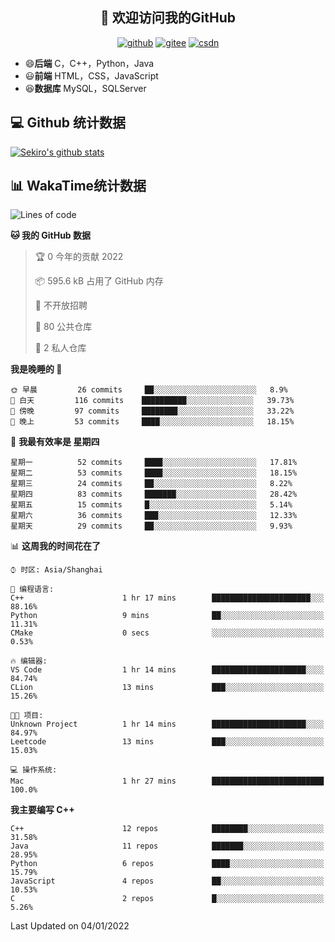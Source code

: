 <h2 align="center">👋 欢迎访问我的GitHub</h2>
<p align="center">
  <a href="https://666wxy666.github.io/"><img src="https://img.shields.io/badge/GitHub-24292e" alt="github"></a>
  <a href="https://gitee.com/wxy_666"><img src="https://img.shields.io/badge/Gitee-fe7300" alt="gitee"></a>
  <a href="https://blog.csdn.net/WXY_666"><img src="https://img.shields.io/badge/CSDN-cf000e" alt="csdn"></a>
</p>

- 😄**后端** C，C++，Python，Java
- 😃**前端** HTML，CSS，JavaScript
- 😆**数据库** MySQL，SQLServer

## 💻 Github 统计数据
[![Sekiro's github stats](https://github-readme-stats.vercel.app/api?username=666WXY666)](https://666wxy666.github.io/)

## 📊 WakaTime统计数据

<!--START_SECTION:waka-->
![Lines of code](https://img.shields.io/badge/%E4%BB%8E%E3%80%8C%E4%BD%A0%E5%A5%BD%E4%B8%96%E7%95%8C%E3%80%8D%E6%88%91%E5%B7%B2%E7%BB%8F%E5%86%99%E4%BA%86--293%20Thousand%20%E8%A1%8C%E4%BB%A3%E7%A0%81-blue)

**🐱 我的 GitHub 数据** 

> 🏆 0 今年的贡献 2022
 > 
> 📦 595.6 kB 占用了 GitHub 内存 
 > 
> 🚫 不开放招聘
 > 
> 📜 80 公共仓库 
 > 
> 🔑 2 私人仓库  
 > 
**我是晚睡的 🦉** 

```text
🌞 早晨         26 commits     ██░░░░░░░░░░░░░░░░░░░░░░░   8.9% 
🌆 白天         116 commits    ██████████░░░░░░░░░░░░░░░   39.73% 
🌃 傍晚         97 commits     ████████░░░░░░░░░░░░░░░░░   33.22% 
🌙 晚上         53 commits     ████░░░░░░░░░░░░░░░░░░░░░   18.15%

```
📅 **我最有效率是 星期四** 

```text
星期一          52 commits     ████░░░░░░░░░░░░░░░░░░░░░   17.81% 
星期二          53 commits     ████░░░░░░░░░░░░░░░░░░░░░   18.15% 
星期三          24 commits     ██░░░░░░░░░░░░░░░░░░░░░░░   8.22% 
星期四          83 commits     ███████░░░░░░░░░░░░░░░░░░   28.42% 
星期五          15 commits     █░░░░░░░░░░░░░░░░░░░░░░░░   5.14% 
星期六          36 commits     ███░░░░░░░░░░░░░░░░░░░░░░   12.33% 
星期天          29 commits     ██░░░░░░░░░░░░░░░░░░░░░░░   9.93%

```


📊 **这周我的时间花在了** 

```text
⌚︎ 时区: Asia/Shanghai

💬 编程语言: 
C++                      1 hr 17 mins        ██████████████████████░░░   88.16% 
Python                   9 mins              ██░░░░░░░░░░░░░░░░░░░░░░░   11.31% 
CMake                    0 secs              ░░░░░░░░░░░░░░░░░░░░░░░░░   0.53%

🔥 编辑器: 
VS Code                  1 hr 14 mins        █████████████████████░░░░   84.74% 
CLion                    13 mins             ███░░░░░░░░░░░░░░░░░░░░░░   15.26%

🐱‍💻 项目: 
Unknown Project          1 hr 14 mins        █████████████████████░░░░   84.97% 
Leetcode                 13 mins             ███░░░░░░░░░░░░░░░░░░░░░░   15.03%

💻 操作系统: 
Mac                      1 hr 27 mins        █████████████████████████   100.0%

```

**我主要编写 C++** 

```text
C++                      12 repos            ████████░░░░░░░░░░░░░░░░░   31.58% 
Java                     11 repos            ███████░░░░░░░░░░░░░░░░░░   28.95% 
Python                   6 repos             ████░░░░░░░░░░░░░░░░░░░░░   15.79% 
JavaScript               4 repos             ██░░░░░░░░░░░░░░░░░░░░░░░   10.53% 
C                        2 repos             █░░░░░░░░░░░░░░░░░░░░░░░░   5.26%

```



 Last Updated on 04/01/2022
<!--END_SECTION:waka-->

<!--
**666WXY666/666WXY666** is a ✨ _special_ ✨ repository because its `README.md` (this file) appears on your GitHub profile.

Here are some ideas to get you started:

- 🔭 I’m currently working on ...
- 🌱 I’m currently learning ...
- 👯 I’m looking to collaborate on ...
- 🤔 I’m looking for help with ...
- 💬 Ask me about ...
- 📫 How to reach me: ...
- 😄 Pronouns: ...
- ⚡ Fun fact: ...
-->

